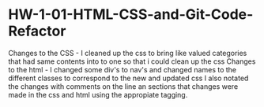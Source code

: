 # HW-1-01-HTML-CSS-and-Git-Code-Refactor

Changes to the CSS - I cleaned up the css to bring like valued categories that had same contents into to one so that i could clean up the css
Changes to the html - I changed some div's to nav's and changed names to the different classes to correspond to the new and updated css
I also notated the changes with comments on the line an sections that changes were made in the css and html using the appropiate tagging. 